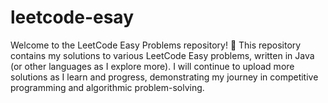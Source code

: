 # leetcode-esay
Welcome to the LeetCode Easy Problems repository! 🚀 This repository contains my solutions to various LeetCode Easy problems, written in Java (or other languages as I explore more). I will continue to upload more solutions as I learn and progress, demonstrating my journey in competitive programming and algorithmic problem-solving.
           
